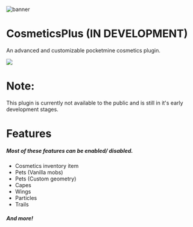 ![banner](https://user-images.githubusercontent.com/78657082/116781492-0b55e080-aa38-11eb-9b51-c9a31cccb258.jpg)

# CosmeticsPlus (IN DEVELOPMENT)

An advanced and customizable pocketmine cosmetics plugin.

<a href="https://github.com/Cr1mDev/CosmeticsPlus/releases"><img src="https://user-images.githubusercontent.com/78657082/115741287-74589c80-a344-11eb-83bc-98c11b464855.png"></a>

# Note: 
This plugin is currently not available to the public and is still in it's early development stages.

# Features
##### Most of these features can be enabled/ disabled.

- Cosmetics inventory item
- Pets (Vanilla mobs)
- Pets (Custom geometry)
- Capes
- Wings
- Particles
- Trails
##### And more!
